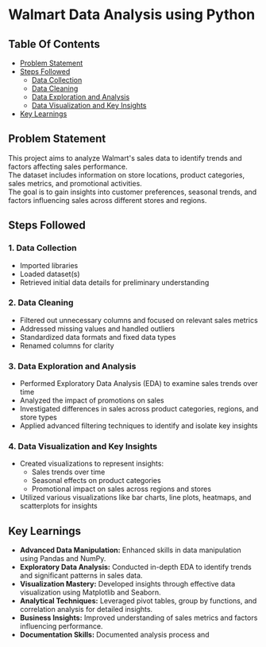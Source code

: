 # Walmart Data Analysis using Python

## Table Of Contents
- [Problem Statement](#problem-statement)
- [Steps Followed](#steps-followed)
  - [Data Collection](#1-data-collection)
  - [Data Cleaning](#2-data-cleaning)
  - [Data Exploration and Analysis](#3-data-exploration-and-analysis)
  - [Data Visualization and Key Insights](#4-data-visualization-and-key-insights)
- [Key Learnings](#key-learnings)

## Problem Statement
This project aims to analyze Walmart's sales data to identify trends and factors affecting sales performance.  
The dataset includes information on store locations, product categories, sales metrics, and promotional activities.  
The goal is to gain insights into customer preferences, seasonal trends, and factors influencing sales across different stores and regions.

## Steps Followed
### 1. Data Collection
- Imported libraries
- Loaded dataset(s)
- Retrieved initial data details for preliminary understanding

### 2. Data Cleaning
- Filtered out unnecessary columns and focused on relevant sales metrics
- Addressed missing values and handled outliers
- Standardized data formats and fixed data types
- Renamed columns for clarity

### 3. Data Exploration and Analysis
- Performed Exploratory Data Analysis (EDA) to examine sales trends over time
- Analyzed the impact of promotions on sales
- Investigated differences in sales across product categories, regions, and store types
- Applied advanced filtering techniques to identify and isolate key insights

### 4. Data Visualization and Key Insights
- Created visualizations to represent insights:
  - Sales trends over time
  - Seasonal effects on product categories
  - Promotional impact on sales across regions and stores
- Utilized various visualizations like bar charts, line plots, heatmaps, and scatterplots for insights

## Key Learnings
- **Advanced Data Manipulation:** Enhanced skills in data manipulation using Pandas and NumPy.
- **Exploratory Data Analysis:** Conducted in-depth EDA to identify trends and significant patterns in sales data.
- **Visualization Mastery:** Developed insights through effective data visualization using Matplotlib and Seaborn.
- **Analytical Techniques:** Leveraged pivot tables, group by functions, and correlation analysis for detailed insights.
- **Business Insights:** Improved understanding of sales metrics and factors influencing performance.
- **Documentation Skills:** Documented analysis process and 
